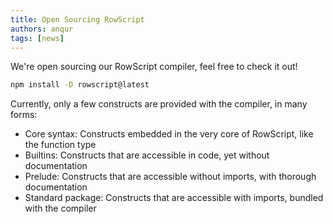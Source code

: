 ```yaml
---
title: Open Sourcing RowScript
authors: anqur
tags: [news]
---
```


We're open sourcing our RowScript compiler, feel free to check it out!

```bash
npm install -D rowscript@latest
```

Currently, only a few constructs are provided with the compiler, in many forms:

* Core syntax: Constructs embedded in the very core of RowScript, like the function type
* Builtins: Constructs that are accessible in code, yet without documentation
* Prelude: Constructs that are accessible without imports, with thorough documentation
* Standard package: Constructs that are accessible with imports, bundled with the compiler
